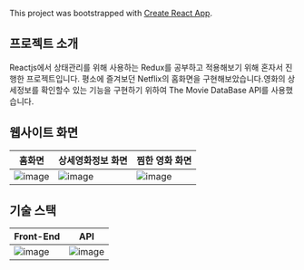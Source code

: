 This project was bootstrapped with [Create React App](https://github.com/facebook/create-react-app).

## 프로젝트 소개
Reactjs에서 상태관리를 위해 사용하는 Redux를 공부하고 적용해보기 위해 혼자서 진행한 프로젝트입니다. 평소에 즐겨보던 Netflix의 홈화면을 구현해보았습니다.영화의 상세정보를 확인할수 있는 기능을 구현하기 위하여 The Movie DataBase API를 사용했습니다.


## 웹사이트 화면
|홈화면| 상세영화정보 화면| 찜한 영화 화면|
|------|------------------|--------------|
|![image](https://user-images.githubusercontent.com/54930248/90602122-3266dc00-e234-11ea-8e62-89fa91fd47cc.png)|![image](https://user-images.githubusercontent.com/54930248/90602128-34309f80-e234-11ea-83df-03f6a3a5ac3f.png)|![image](https://user-images.githubusercontent.com/54930248/90602132-35fa6300-e234-11ea-8d3f-9cbee5ca8932.png)|


## 기술 스택

| Front-End|API|                                                     
|----------|---|
| ![image](https://user-images.githubusercontent.com/54930248/90602035-09dee200-e234-11ea-9ab5-35099d2f132d.png) | ![image](https://user-images.githubusercontent.com/54930248/90602257-70fc9680-e234-11ea-8020-009806acad83.png)
